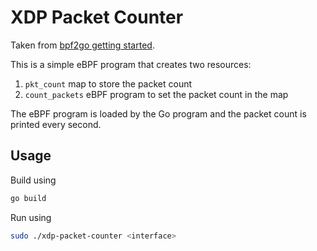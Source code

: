 # XDP Packet Counter 

Taken from [bpf2go getting started](https://ebpf-go.dev/guides/getting-started/). 

This is a simple eBPF program that creates two resources: 
1. `pkt_count` map to store the packet count
2. `count_packets` eBPF program to set the packet count in the map

The eBPF program is loaded by the Go program and the packet count is printed every second.

## Usage

Build using 

```bash
go build
```

Run using 

```bash
sudo ./xdp-packet-counter <interface>
```

